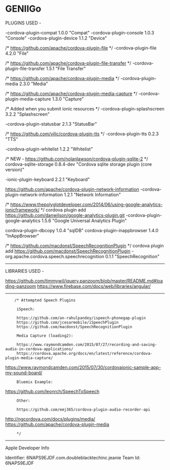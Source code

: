 GENIIGo
===================

PLUGINS USED -

-cordova-plugin-compat 1.0.0 "Compat"
-cordova-plugin-console 1.0.3 "Console"
-cordova-plugin-device 1.1.2 "Device"

/* https://github.com/apache/cordova-plugin-file */
-cordova-plugin-file 4.2.0 "File"

/* https://github.com/apache/cordova-plugin-file-transfer */
-cordova-plugin-file-transfer 1.5.1 "File Transfer"

/* https://github.com/apache/cordova-plugin-media */
-cordova-plugin-media 2.3.0 "Media"

/* https://github.com/apache/cordova-plugin-media-capture */
-cordova-plugin-media-capture 1.3.0 "Capture"

/* Added when you submit ionic resources */
-cordova-plugin-splashscreen 3.2.2 "Splashscreen"

-cordova-plugin-statusbar 2.1.3 "StatusBar"

/* https://github.com/vilic/cordova-plugin-tts */
-cordova-plugin-tts 0.2.3 "TTS"

-cordova-plugin-whitelist 1.2.2 "Whitelist"

/* NEW - https://github.com/nolanlawson/cordova-plugin-sqlite-2 */
cordova-sqlite-storage 0.8.4-dev "Cordova sqlite storage plugin (core version)"

-ionic-plugin-keyboard 2.2.1 "Keyboard"

https://github.com/apache/cordova-plugin-network-information
-cordova-plugin-network-information 1.2.1 "Network Information"

/* https://www.thepolyglotdeveloper.com/2014/06/using-google-analytics-ionicframework/ */
cordova plugin add https://github.com/danwilson/google-analytics-plugin.git
-cordova-plugin-google-analytics 1.5.6 "Google Universal Analytics Plugin"

cordova-plugin-dbcopy 1.0.4 "sqlDB"
cordova-plugin-inappbrowser 1.4.0 "InAppBrowser"

/* https://github.com/macdonst/SpeechRecognitionPlugin */
cordova plugin add https://github.com/macdonst/SpeechRecognitionPlugin
-org.apache.cordova.speech.speechrecognition 0.1.1 "SpeechRecognition"

--------------------------

LIBRARIES USED - 

https://github.com/timmywil/jquery.panzoom/blob/master/README.md#loading-panzoom
https://www.firebase.com/docs/web/libraries/angular/

--------------------------

        /* Attempted Speech Plugins

         iSpeech:

         https://github.com/an-rahulpandey/ispeech-phonegap-plugin
         https://github.com/jcesarmobile/iSpeechPlugin
         https://github.com/macdonst/SpeechRecognitionPlugin

         Media Capture (loading2):

         https://www.raymondcamden.com/2015/07/27/recording-and-saving-audio-in-cordova-applications/
         https://cordova.apache.org/docs/en/latest/reference/cordova-plugin-media-capture/
https://www.raymondcamden.com/2015/07/30/cordovaionic-sample-app-my-sound-board/

         Bluemix Example:

https://github.com/leonrch/SpeechToSpeech

         Other:

         https://github.com/emj365/cordova-plugin-audio-recorder-api

http://ngcordova.com/docs/plugins/media/
https://github.com/apache/cordova-plugin-media


         */

--------------------------

Apple Developer Info

Identifier:   6NAPS9EJDF.com.doubleblacktechinc.jeanie
Team Id:      6NAPS9EJDF


